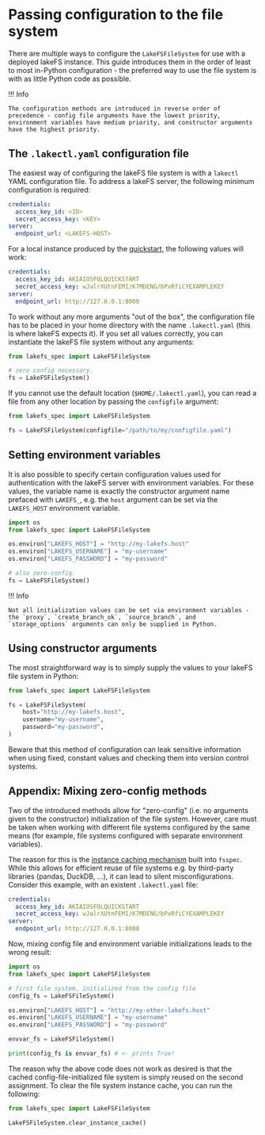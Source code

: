 # Passing configuration to the file system

There are multiple ways to configure the `LakeFSFileSystem` for use with a deployed lakeFS instance.
This guide introduces them in the order of least to most in-Python configuration - the preferred way to use the file system is with as little Python code as possible.

!!! Info
    
    The configuration methods are introduced in reverse order of precedence - config file arguments have the lowest priority, environment variables have medium priority, and constructor arguments have the highest priority.

## The `.lakectl.yaml` configuration file

The easiest way of configuring the lakeFS file system is with a `lakectl` YAML configuration file. To address a lakeFS server, the following minimum configuration is required:

```yaml
credentials:
  access_key_id: <ID>
  secret_access_key: <KEY>
server:
  endpoint_url: <LAKEFS-HOST>
```

For a local instance produced by the [quickstart](../quickstart.md), the following values will work:

```yaml
credentials:
  access_key_id: AKIAIOSFOLQUICKSTART
  secret_access_key: wJalrXUtnFEMI/K7MDENG/bPxRfiCYEXAMPLEKEY
server:
  endpoint_url: http://127.0.0.1:8000
```

To work without any more arguments "out of the box", the configuration file has to be placed in your home directory with the name `.lakectl.yaml` (this is where lakeFS expects it).
If you set all values correctly, you can instantiate the lakeFS file system without any arguments:

```python
from lakefs_spec import LakeFSFileSystem

# zero config necessary.
fs = LakeFSFileSystem()
```

If you cannot use the default location (`$HOME/.lakectl.yaml`), you can read a file from any other location by passing the `configfile` argument:

```python
from lakefs_spec import LakeFSFileSystem

fs = LakeFSFileSystem(configfile="/path/to/my/configfile.yaml")
```

## Setting environment variables

It is also possible to specify certain configuration values used for authentication with the lakeFS server with environment variables.
For these values, the variable name is exactly the constructor argument name prefaced with `LAKEFS_`, e.g. the `host` argument can be set via the `LAKEFS_HOST` environment variable.

```python
import os
from lakefs_spec import LakeFSFileSystem

os.environ["LAKEFS_HOST"] = "http://my-lakefs.host"
os.environ["LAKEFS_USERNAME"] = "my-username"
os.environ["LAKEFS_PASSWORD"] = "my-password"

# also zero-config.
fs = LakeFSFileSystem()
```

!!! Info
    
    Not all initialization values can be set via environment variables - the `proxy`, `create_branch_ok`, `source_branch`, and `storage_options` arguments can only be supplied in Python.

## Using constructor arguments

The most straightforward way is to simply supply the values to your lakeFS file system in Python:

```python
from lakefs_spec import LakeFSFileSystem

fs = LakeFSFileSystem(
    host="http://my-lakefs.host",
    username="my-username",
    password="my-password",
)
```

Beware that this method of configuration can leak sensitive information when using fixed, constant values and checking them into version control systems.

## Appendix: Mixing zero-config methods

Two of the introduced methods allow for "zero-config" (i.e. no arguments given to the constructor) initialization of the file system.
However, care must be taken when working with different file systems configured by the same means (for example, file systems configured with separate environment variables).

The reason for this is the [instance caching mechanism](https://filesystem-spec.readthedocs.io/en/latest/features.html#instance-caching) built into `fsspec`.
While this allows for efficient reuse of file systems e.g. by third-party libraries (pandas, DuckDB, ...), it can lead to silent misconfigurations. Consider this example, with an existent `.lakectl.yaml` file:

```yaml title="$HOME/.lakectl.yaml"
credentials:
  access_key_id: AKIAIOSFOLQUICKSTART
  secret_access_key: wJalrXUtnFEMI/K7MDENG/bPxRfiCYEXAMPLEKEY
server:
  endpoint_url: http://127.0.0.1:8000
```

Now, mixing config file and environment variable initializations leads to the wrong result:

```python
import os
from lakefs_spec import LakeFSFileSystem

# first file system, initialized from the config file
config_fs = LakeFSFileSystem()

os.environ["LAKEFS_HOST"] = "http://my-other-lakefs.host"
os.environ["LAKEFS_USERNAME"] = "my-username"
os.environ["LAKEFS_PASSWORD"] = "my-password"

envvar_fs = LakeFSFileSystem()

print(config_fs is envvar_fs) # <- prints True! 
```

The reason why the above code does not work as desired is that the cached config-file-initialized file system is simply reused on the second assignment.
To clear the file system instance cache, you can run the following:

```python
from lakefs_spec import LakeFSFileSystem

LakeFSFileSystem.clear_instance_cache()
```
